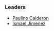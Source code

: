 ### Leaders

* [Paulino Calderon](mailto:paulino.calderonpale@owasp.org)
* [Ismael Jimenez](mailto:ismael.jimenez@owaps.org)


